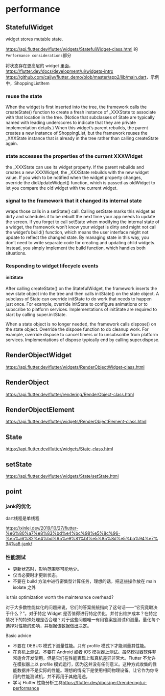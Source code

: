 # performance

## StatefulWidget

widget stores mutable state.

<https://api.flutter.dev/flutter/widgets/StatefulWidget-class.html>
的`Performance considerations`部分

将状态存在更高层的 widget 里面，<https://flutter.dev/docs/development/ui/widgets-intro> <https://github.com/caijw/flutter_demo/blob/master/app2/lib/main.dart>，示例中，ShoppingListItem

### reuse the state

When the widget is first inserted into the tree, the framework calls the createState() function to create a fresh instance of _XXXState to associate with that location in the tree. (Notice that subclasses of State are typically named with leading underscores to indicate that they are private implementation details.) When this widget’s parent rebuilds, the parent creates a new instance of ShoppingList, but the framework reuses the _XXXState instance that is already in the tree rather than calling createState again.

### state accesses the properties of the current XXXWidget

the _XXXState can use its widget property. If the parent rebuilds and creates a new XXXWidget, the _XXXState rebuilds with the new widget value. If you wish to be notified when the widget property changes, override the didUpdateWidget() function, which is passed as oldWidget to let you compare the old widget with the current widget.

### signal to the framework that it changed its internal state

wraps those calls in a setState() call. Calling setState marks this widget as dirty and schedules it to be rebuilt the next time your app needs to update the screen. If you forget to call setState when modifying the internal state of a widget, the framework won’t know your widget is dirty and might not call the widget’s build() function, which means the user interface might not update to reflect the changed state. By managing state in this way, you don’t need to write separate code for creating and updating child widgets. Instead, you simply implement the build function, which handles both situations.

### Responding to widget lifecycle events

#### initState

After calling createState() on the StatefulWidget, the framework inserts the new state object into the tree and then calls initState() on the state object. A subclass of State can override initState to do work that needs to happen just once. For example, override initState to configure animations or to subscribe to platform services. Implementations of initState are required to start by calling super.initState.

When a state object is no longer needed, the framework calls dispose() on the state object. Override the dispose function to do cleanup work. For example, override dispose to cancel timers or to unsubscribe from platform services. Implementations of dispose typically end by calling super.dispose.

## RenderObjectWidget

<https://api.flutter.dev/flutter/widgets/RenderObjectWidget-class.html>

## RenderObject

<https://api.flutter.dev/flutter/rendering/RenderObject-class.html>

## RenderObjectElement

<https://api.flutter.dev/flutter/widgets/RenderObjectElement-class.html>

## State

<https://api.flutter.dev/flutter/widgets/State-class.html>

## setState

<https://api.flutter.dev/flutter/widgets/State/setState.html>

## point

### jank的优化

dart线程是单线程

<https://xinlei.dev/2019/10/27/flutter-%e6%80%a7%e8%83%bd%e4%bc%98%e5%8c%96-%e5%a6%82%e4%bd%95%e9%81%bf%e5%85%8d%e5%ba%94%e7%94%a8-jank/>

### 性能测试

- 更新状态时，影响范围尽可能地少。
- 仅当必要时才更新状态。
- 不要在 build 方法中进行密集型计算任务，理想的话，把这些操作放在 main isolate 之外

is this optimization worth the maintenance overhead?

对于大多数性能优化的问题来说，它们的答案统统指向了这句话——“它究竟取决于什么？”。对于特定 Widget 是否值得进行特定优化，并付出维护成本？在特定情况下的特殊处理是否合理？对于这些问题唯一有用答案是测试和测量。量化每个选择对性能的影响，并根据该数据做出决定。

Basic advice

- 不要在 DEBUG 模式下测量性能。只有 profile 模式下才能测量其性能。
- 在真机上测试，不要在 Android 或者 iOS 模拟器上测试。虽然模拟器软件非常适合开发使用，但是它们在性能表现上和真机差异非常大。Flutter 不允许在模拟器上以 profile 模式运行，因为这并没有任何意义。这种方式收集的性能数据并不是实际的性能。理想的情况下是使用相同物理设备。让它作为你专用的性能测试机，并不再用于其他用途。
- 学习 Flutter 性能分析工具<https://flutter.dev/docs/perf/rendering/ui-performance>